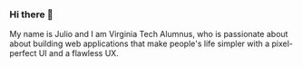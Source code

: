 ### Hi there 👋

My name is Julio and I am Virginia Tech Alumnus, who is passionate about about building web applications that make people's life simpler with a pixel-perfect UI and a flawless UX.
